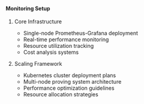 #### Monitoring Setup
1. Core Infrastructure
   - Single-node Prometheus-Grafana deployment
   - Real-time performance monitoring
   - Resource utilization tracking
   - Cost analysis systems

2. Scaling Framework
   - Kubernetes cluster deployment plans
   - Multi-node proving system architecture
   - Performance optimization guidelines
   - Resource allocation strategies